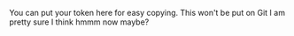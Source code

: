 You can put your token here for easy copying. This won't be put on Git I am pretty sure I think hmmm now maybe?
